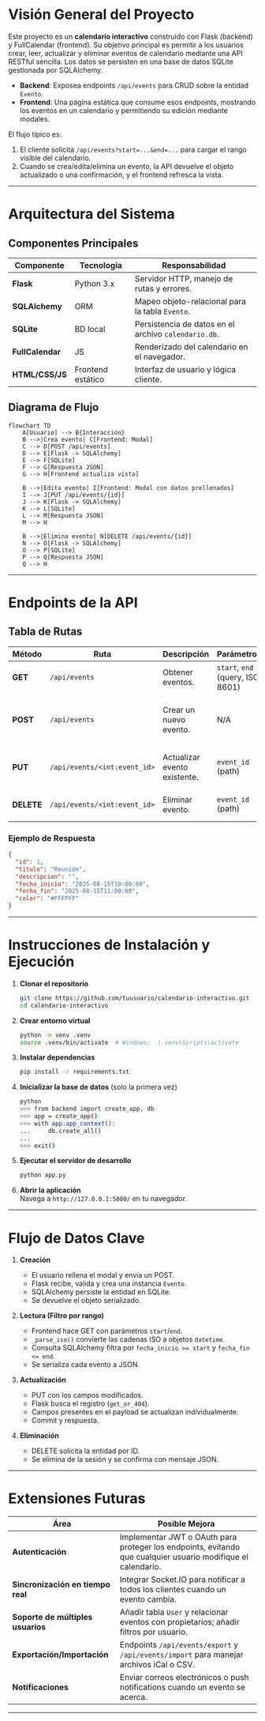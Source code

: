 # Visión General del Proyecto

Este proyecto es un **calendario interactivo** construido con Flask (backend) y FullCalendar (frontend). Su objetivo principal es permitir a los usuarios crear, leer, actualizar y eliminar eventos de calendario mediante una API RESTful sencilla. Los datos se persisten en una base de datos SQLite gestionada por SQLAlchemy.

- **Backend**: Exposea endpoints `/api/events` para CRUD sobre la entidad `Evento`.  
- **Frontend**: Una página estática que consume esos endpoints, mostrando los eventos en un calendario y permitiendo su edición mediante modales.  

El flujo típico es:

1. El cliente solicita `/api/events?start=...&end=...` para cargar el rango visible del calendario.  
2. Cuando se crea/edita/elimina un evento, la API devuelve el objeto actualizado o una confirmación, y el frontend refresca la vista.

---

# Arquitectura del Sistema

## Componentes Principales

| Componente | Tecnología | Responsabilidad |
|------------|------------|-----------------|
| **Flask** | Python 3.x | Servidor HTTP, manejo de rutas y errores. |
| **SQLAlchemy** | ORM | Mapeo objeto-relacional para la tabla `Evento`. |
| **SQLite** | BD local | Persistencia de datos en el archivo `calendario.db`. |
| **FullCalendar** | JS | Renderizado del calendario en el navegador. |
| **HTML/CSS/JS** | Frontend estático | Interfaz de usuario y lógica cliente. |

## Diagrama de Flujo

```mermaid
flowchart TD
    A[Usuario] --> B{Interacción}
    B -->|Crea evento| C[Frontend: Modal]
    C --> D[POST /api/events]
    D --> E[Flask -> SQLAlchemy]
    E --> F[SQLite]
    F --> G[Respuesta JSON]
    G --> H[Frontend actualiza vista]

    B -->|Edita evento| I[Frontend: Modal con datos prellenados]
    I --> J[PUT /api/events/{id}]
    J --> K[Flask -> SQLAlchemy]
    K --> L[SQLite]
    L --> M[Respuesta JSON]
    M --> H

    B -->|Elimina evento| N[DELETE /api/events/{id}]
    N --> O[Flask -> SQLAlchemy]
    O --> P[SQLite]
    P --> Q[Respuesta JSON]
    Q --> H
```

---

# Endpoints de la API

## Tabla de Rutas

| Método | Ruta | Descripción | Parámetros | Cuerpo | Respuesta |
|--------|------|-------------|------------|--------|-----------|
| **GET** | `/api/events` | Obtener eventos. | `start`, `end` (query, ISO 8601) | N/A | `200 OK`: lista de objetos evento |
| **POST** | `/api/events` | Crear un nuevo evento. | N/A | JSON: `{titulo, fecha_inicio, fecha_fin, descripcion?, color?}` | `201 Created`: objeto creado |
| **PUT** | `/api/events/<int:event_id>` | Actualizar evento existente. | `event_id` (path) | JSON con campos opcionales a actualizar | `200 OK`: objeto actualizado |
| **DELETE** | `/api/events/<int:event_id>` | Eliminar evento. | `event_id` (path) | N/A | `200 OK`: mensaje de confirmación |

### Ejemplo de Respuesta

```json
{
  "id": 1,
  "titulo": "Reunión",
  "descripcion": "",
  "fecha_inicio": "2025-08-15T10:00:00",
  "fecha_fin": "2025-08-15T11:00:00",
  "color": "#FFFFFF"
}
```

---

# Instrucciones de Instalación y Ejecución

1. **Clonar el repositorio**  
   ```bash
   git clone https://github.com/tuusuario/calendario-interactivo.git
   cd calendario-interactivo
   ```

2. **Crear entorno virtual**  
   ```bash
   python -m venv .venv
   source .venv/bin/activate  # Windows: .\.venv\Scripts\activate
   ```

3. **Instalar dependencias**  
   ```bash
   pip install -r requirements.txt
   ```

4. **Inicializar la base de datos** (solo la primera vez)  
   ```bash
   python
   >>> from backend import create_app, db
   >>> app = create_app()
   >>> with app.app_context():
   ...     db.create_all()
   ...
   >>> exit()
   ```

5. **Ejecutar el servidor de desarrollo**  
   ```bash
   python app.py
   ```

6. **Abrir la aplicación**  
   Navega a `http://127.0.0.1:5000/` en tu navegador.

---

# Flujo de Datos Clave

1. **Creación**  
   - El usuario rellena el modal y envía un POST.  
   - Flask recibe, valida y crea una instancia `Evento`.  
   - SQLAlchemy persiste la entidad en SQLite.  
   - Se devuelve el objeto serializado.

2. **Lectura (Filtro por rango)**  
   - Frontend hace GET con parámetros `start`/`end`.  
   - `_parse_iso()` convierte las cadenas ISO a objetos `datetime`.  
   - Consulta SQLAlchemy filtra por `fecha_inicio >= start` y `fecha_fin <= end`.  
   - Se serializa cada evento a JSON.

3. **Actualización**  
   - PUT con los campos modificados.  
   - Flask busca el registro (`get_or_404`).  
   - Campos presentes en el payload se actualizan individualmente.  
   - Commit y respuesta.

4. **Eliminación**  
   - DELETE solicita la entidad por ID.  
   - Se elimina de la sesión y se confirma con mensaje JSON.

---

# Extensiones Futuras

| Área | Posible Mejora |
|------|----------------|
| **Autenticación** | Implementar JWT o OAuth para proteger los endpoints, evitando que cualquier usuario modifique el calendario. |
| **Sincronización en tiempo real** | Integrar Socket.IO para notificar a todos los clientes cuando un evento cambia. |
| **Soporte de múltiples usuarios** | Añadir tabla `User` y relacionar eventos con propietarios; añadir filtros por usuario. |
| **Exportación/Importación** | Endpoints `/api/events/export` y `/api/events/import` para manejar archivos iCal o CSV. |
| **Notificaciones** | Enviar correos electrónicos o push notifications cuando un evento se acerca. |

---